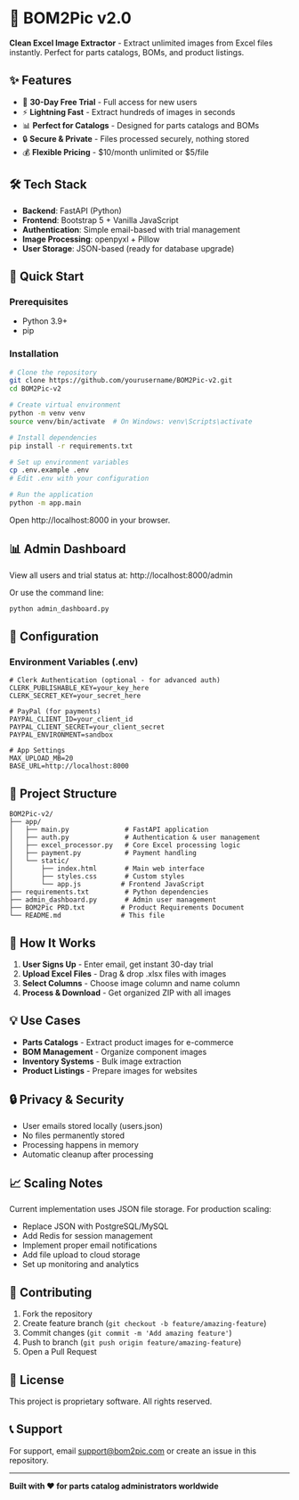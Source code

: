 # 🚀 BOM2Pic v2.0

**Clean Excel Image Extractor** - Extract unlimited images from Excel files instantly. Perfect for parts catalogs, BOMs, and product listings.

## ✨ Features

- 🎯 **30-Day Free Trial** - Full access for new users
- ⚡ **Lightning Fast** - Extract hundreds of images in seconds
- 📊 **Perfect for Catalogs** - Designed for parts catalogs and BOMs
- 🔒 **Secure & Private** - Files processed securely, nothing stored
- 💰 **Flexible Pricing** - $10/month unlimited or $5/file

## 🛠️ Tech Stack

- **Backend**: FastAPI (Python)
- **Frontend**: Bootstrap 5 + Vanilla JavaScript
- **Authentication**: Simple email-based with trial management
- **Image Processing**: openpyxl + Pillow
- **User Storage**: JSON-based (ready for database upgrade)

## 🚀 Quick Start

### Prerequisites
- Python 3.9+
- pip

### Installation

```bash
# Clone the repository
git clone https://github.com/yourusername/BOM2Pic-v2.git
cd BOM2Pic-v2

# Create virtual environment
python -m venv venv
source venv/bin/activate  # On Windows: venv\Scripts\activate

# Install dependencies
pip install -r requirements.txt

# Set up environment variables
cp .env.example .env
# Edit .env with your configuration

# Run the application
python -m app.main
```

Open http://localhost:8000 in your browser.

## 📊 Admin Dashboard

View all users and trial status at: http://localhost:8000/admin

Or use the command line:
```bash
python admin_dashboard.py
```

## 🔧 Configuration

### Environment Variables (.env)
```env
# Clerk Authentication (optional - for advanced auth)
CLERK_PUBLISHABLE_KEY=your_key_here
CLERK_SECRET_KEY=your_secret_here

# PayPal (for payments)
PAYPAL_CLIENT_ID=your_client_id
PAYPAL_CLIENT_SECRET=your_client_secret
PAYPAL_ENVIRONMENT=sandbox

# App Settings
MAX_UPLOAD_MB=20
BASE_URL=http://localhost:8000
```

## 📁 Project Structure

```
BOM2Pic-v2/
├── app/
│   ├── main.py              # FastAPI application
│   ├── auth.py              # Authentication & user management
│   ├── excel_processor.py   # Core Excel processing logic
│   ├── payment.py           # Payment handling
│   └── static/
│       ├── index.html       # Main web interface
│       ├── styles.css       # Custom styles
│       └── app.js          # Frontend JavaScript
├── requirements.txt         # Python dependencies
├── admin_dashboard.py       # Admin user management
├── BOM2Pic PRD.txt         # Product Requirements Document
└── README.md               # This file
```

## 🎯 How It Works

1. **User Signs Up** - Enter email, get instant 30-day trial
2. **Upload Excel Files** - Drag & drop .xlsx files with images
3. **Select Columns** - Choose image column and name column
4. **Process & Download** - Get organized ZIP with all images

## 💡 Use Cases

- **Parts Catalogs** - Extract product images for e-commerce
- **BOM Management** - Organize component images
- **Inventory Systems** - Bulk image extraction
- **Product Listings** - Prepare images for websites

## 🔒 Privacy & Security

- User emails stored locally (users.json)
- No files permanently stored
- Processing happens in memory
- Automatic cleanup after processing

## 📈 Scaling Notes

Current implementation uses JSON file storage. For production scaling:

- Replace JSON with PostgreSQL/MySQL
- Add Redis for session management
- Implement proper email notifications
- Add file upload to cloud storage
- Set up monitoring and analytics

## 🤝 Contributing

1. Fork the repository
2. Create feature branch (`git checkout -b feature/amazing-feature`)
3. Commit changes (`git commit -m 'Add amazing feature'`)
4. Push to branch (`git push origin feature/amazing-feature`)
5. Open a Pull Request

## 📄 License

This project is proprietary software. All rights reserved.

## 📞 Support

For support, email support@bom2pic.com or create an issue in this repository.

---

**Built with ❤️ for parts catalog administrators worldwide**
